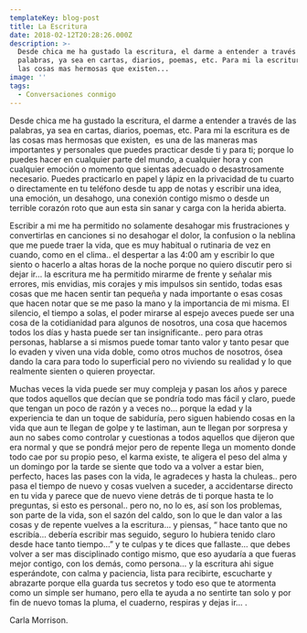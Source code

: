 ```yaml
---
templateKey: blog-post
title: La Escritura
date: 2018-02-12T20:28:26.000Z
description: >-
  Desde chica me ha gustado la escritura, el darme a entender a través de las
  palabras, ya sea en cartas, diarios, poemas, etc. Para mi la escritura es de
  las cosas mas hermosas que existen...
image: ''
tags:
  - Conversaciones conmigo
---
```

Desde chica me ha gustado la escritura, el darme a entender a través de las palabras, ya sea en cartas, diarios, poemas, etc. Para mi la escritura es de las cosas mas hermosas que existen,  es una de las maneras mas importantes y personales que puedes practicar desde ti y para ti; porque lo puedes hacer en cualquier parte del mundo, a cualquier hora y con cualquier emoción o momento que sientas adecuado o desastrosamente necesario. Puedes practicarlo en papel y lápiz en la privacidad de tu cuarto o directamente en tu teléfono desde tu app de notas y escribir una idea, una emoción, un desahogo, una conexión contigo mismo o desde un terrible corazón roto que aun esta sin sanar y carga con la herida abierta. 







Escribir a mi me ha permitido no solamente desahogar mis frustraciones y convertirlas en canciones si no desahogar el dolor, la confusion o la neblina que me puede traer la vida, que es muy habitual o rutinaria de vez en cuando, como en el clima.. el despertar a las 4:00 am y escribir lo que siento o hacerlo a altas horas de la noche porque no quiero discutir pero si dejar ir… la escritura me ha permitido mirarme de frente y señalar mis errores, mis envidias, mis corajes y mis impulsos sin sentido, todas esas cosas que me hacen sentir tan pequeña y nada importante o esas cosas que hacen notar que se me paso la mano y la importancia de mi misma. El silencio, el tiempo a solas, el poder mirarse al espejo aveces puede ser una cosa de la cotidianidad para algunos de nosotros, una cosa que hacemos todos los días y hasta puede ser tan insignificante.. pero para otras personas, hablarse a si mismos puede tomar tanto valor y tanto pesar que lo evaden y viven una vida doble, como otros muchos de nosotros, ósea dando la cara para todo lo superficial pero no viviendo su realidad y lo que realmente sienten o quieren proyectar. 







Muchas veces la vida puede ser muy compleja y pasan los años y parece que todos aquellos que decían que se pondría todo mas fácil y claro, puede que tengan un poco de razón y a veces no… porque la edad y la experiencia te dan un toque de sabiduría, pero siguen habiendo cosas en la vida que aun te llegan de golpe y te lastiman, aun te llegan por sorpresa y aun no sabes como controlar y cuestionas a todos aquellos que dijeron que era normal y que se pondrá mejor pero de repente llega un momento donde todo cae por su propio peso, el karma existe, te aligera el peso del alma y un domingo por la tarde se siente que todo va a volver a estar bien, perfecto, haces las pases con la vida, le agradeces y hasta la chuleas.. pero pasa el tiempo de nuevo y cosas vuelven a suceder, a accidentarse directo en tu vida y parece que de nuevo viene detrás de ti porque hasta te lo preguntas, si esto es personal.. pero no, no lo es, así son los problemas, son parte de la vida, son el sazón del caldo, son lo que le dan valor a las cosas y de repente vuelves a la escritura… y piensas, “ hace tanto que no escribía… debería escribir mas seguido, seguro lo hubiera tenido claro desde hace tanto tiempo…” y te culpas y te dices que fallaste… que debes volver a ser mas disciplinado contigo mismo, que eso ayudaría a que fueras mejor contigo, con los demás, como persona… y la escritura ahi sigue esperándote, con calma y paciencia, lista para recibirte, escucharte y abrazarte porque ella guarda tus secretos y todo eso que te atormenta como un simple ser humano, pero ella te ayuda a no sentirte tan solo y por fin de nuevo tomas la pluma, el cuaderno, respiras y dejas ir... .







Carla Morrison.
